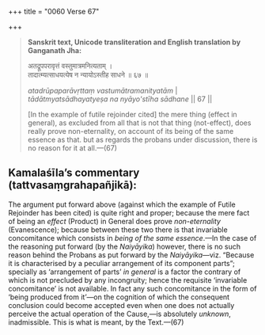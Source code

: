 +++
title = "0060 Verse 67"

+++
> **Sanskrit text, Unicode transliteration and English translation by Ganganath Jha:** 
>
> अतद्रूपपरावृत्तं वस्तुमात्रमनित्यताम् ।  
> तादात्म्यत्साधयत्येष न न्यायोऽस्तीह साधने ॥ ६७ ॥ 
>
> *atadrūpaparāvṛttaṃ vastumātramanityatām* \|  
> *tādātmyatsādhayatyeṣa na nyāyo'stīha sādhane* \|\| 67 \|\| 
>
> [In the example of futile rejoinder cited] the mere thing (effect in general), as excluded from all that is not that thing (not-effect), does really prove non-eternality, on account of its being of the same essence as that. but as regards the probans under discussion, there is no reason for it at all.—(67)



## Kamalaśīla’s commentary (tattvasaṃgrahapañjikā):

The argument put forward above (against which the example of Futile Rejoinder has been cited) is quite right and proper; because the mere fact of being an *effect* (Product) in General does prove *non-eternality* (Evanescence); because between these two there is that invariable concomitance which consists in *being of the same essence*.—In the case of the reasoning put forward (by the *Naiyāyika*) however, there is no such reason behind the Probans as put forward by the *Naiyāyika*—viz. “Because it is characterised by a peculiar arrangement of its component parts”; specially as ‘arrangement of parts’ *in general* is a factor the contrary of which is not precluded by any incongruity; hence the requisite ‘invariable concomitance’ is not available. In fact any such concomitance in the form of ‘being produced from it’—on the cognition of which the consequent conclusion could become accepted even when one does not actually perceive the actual operation of the Cause,—is absolutely *unknown*, inadmissible. This is what is meant, by the Text.—(67)


